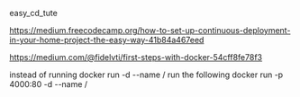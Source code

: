 easy_cd_tute

https://medium.freecodecamp.org/how-to-set-up-continuous-deployment-in-your-home-project-the-easy-way-41b84a467eed

https://medium.com/@fidelvti/first-steps-with-docker-54cff8fe78f3

instead of running 
docker run -d --name <my-project> <username>/<my-project>
run the following
docker run -p 4000:80 -d --name <my-project> <username>/<my-project>
